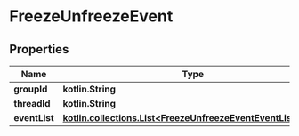 
# FreezeUnfreezeEvent

## Properties
Name | Type | Description | Notes
------------ | ------------- | ------------- | -------------
**groupId** | **kotlin.String** |  |  [optional]
**threadId** | **kotlin.String** |  |  [optional]
**eventList** | [**kotlin.collections.List&lt;FreezeUnfreezeEventEventListInner&gt;**](FreezeUnfreezeEventEventListInner.md) |  |  [optional]



